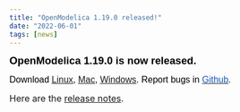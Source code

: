 ```yaml
---
title: "OpenModelica 1.19.0 released!"
date: "2022-06-01"
tags: [news]
---
```

<p><strong><span style="font-family: Arial, sans-serif; color: black; border: 1pt none windowtext; padding: 0in;"><span style="font-size: 14pt;">OpenModelica 1.19.0 is now released.</span><br /> </span></strong><strong></strong></p>
<p><span style="font-size: 12pt;"><span style="font-family: Arial, sans-serif; color: black;">Download&nbsp;</span><span style="text-decoration: underline;"><span style="font-family: Arial, sans-serif; color: #1b57b1; border: 1pt none windowtext; padding: 0in;"><a href="/download/download-linux">Linux</a></span></span><span style="font-family: Arial, sans-serif; color: black;">,&nbsp;</span><span style="text-decoration: underline;"><span style="font-family: Arial, sans-serif; color: #1b57b1; border: 1pt none windowtext; padding: 0in;"><a href="/download/download-mac">Mac</a></span></span><span style="font-family: Arial, sans-serif; color: black;">,&nbsp;</span><span style="text-decoration: underline;"><span style="font-family: Arial, sans-serif; color: #1b57b1; border: 1pt none windowtext; padding: 0in;"><a href="/download/download-windows">Windows</a></span></span><span style="font-family: Arial, sans-serif; color: black;">. Report bugs in&nbsp;</span><a href="https://github.com/OpenModelica/OpenModelica/issues"><span style="font-family: Arial, sans-serif; color: #1b57b1; border: 1pt none windowtext; padding: 0in;">Github</span></a><span style="font-family: Arial, sans-serif; color: black;">.</span></span></p>
<p><span style="font-size: 12pt;">Here are the <a href="https://github.com/OpenModelica/OpenModelica/releases/tag/v1.19.0">release notes</a>.</span></p>
